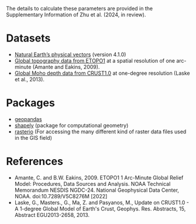 The details to calculate these parameters are provided in the Supplementary Information of Zhu et al. (2024, in review).

 # Datasets
- [Natural Earth’s physical vectors](https://www.naturalearthdata.com/downloads/50m-physical-vectors/50m-physical-labels/) (version 4.1.0)
- [Global topography data from ETOPO1](https://www.ncei.noaa.gov/products/etopo-global-relief-model) at a spatial resolution of one arc-minute (Amante and Eakins, 2009).
- [Global Moho depth data from CRUST1.0](https://igppweb.ucsd.edu/~gabi/crust1.html) at one-degree resolution (Laske et al., 2013).

# Packages
- [geopandas](https://geopandas.org/)
- [shapely](https://shapely.readthedocs.io/en/stable/manual.html) (package for computational geometry)
- [rasterio](https://rasterio.readthedocs.io/en/latest/intro.html) (For accessing the many different kind of raster data files used in the GIS field)

# References
- Amante, C. and B.W. Eakins, 2009. ETOPO1 1 Arc-Minute Global Relief Model: Procedures, Data Sources and Analysis. NOAA Technical Memorandum NESDIS NGDC-24. National Geophysical Data Center, NOAA. doi:10.7289/V5C8276M [2022]
- Laske, G., Masters., G., Ma, Z. and Pasyanos, M., Update on CRUST1.0 - A 1-degree Global Model of Earth's Crust, Geophys. Res. Abstracts, 15, Abstract EGU2013-2658, 2013.

